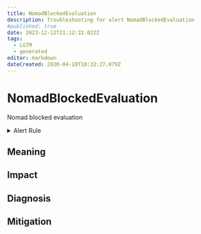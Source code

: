 ```yaml
---
title: NomadBlockedEvaluation
description: Troubleshooting for alert NomadBlockedEvaluation
#published: true
date: 2023-12-12T21:12:32.022Z
tags: 
  - LGTM
  - generated
editor: markdown
dateCreated: 2020-04-10T18:32:27.079Z
---
```


# NomadBlockedEvaluation

Nomad blocked evaluation

<details>
  <summary>Alert Rule</summary>

{{% rule "nomad/nomad-internal.yml" "NomadBlockedEvaluation" %}}

{{% comment %}}

```yaml
alert: NomadBlockedEvaluation
expr: nomad_nomad_blocked_evals_total_blocked > 0
for: 0m
labels:
    severity: warning
annotations:
    summary: Nomad blocked evaluation (instance {{ $labels.instance }})
    description: |-
        Nomad blocked evaluation
          VALUE = {{ $value }}
          LABELS = {{ $labels }}
    runbook: https://github.com/srerun/prometheus-alerts/blob/main/content/runbooks/nomad-internal/NomadBlockedEvaluation.md

```

{{% /comment %}}

</details>


## Meaning
[//]: # "Short paragraph that explains what the alert means"


## Impact
[//]: # "What could / will happen if the alert is not addressed"



## Diagnosis
[//]: # "Steps to take to identify the cause of the problem"



## Mitigation
[//]: # "The steps necessary to resolve the alert"

